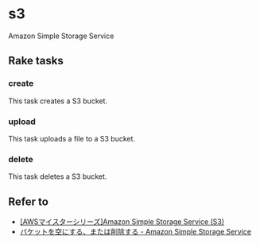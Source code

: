 # s3

Amazon Simple Storage Service

## Rake tasks

### create

This task creates a S3 bucket.

### upload

This task uploads a file to a S3 bucket.

### delete

This task deletes a S3 bucket.

## Refer to

* [[AWSマイスターシリーズ]Amazon Simple Storage Service (S3)](http://www.slideshare.net/AmazonWebServicesJapan/20130327-aws-meisterregenerates3public)
* [バケットを空にする、または削除する - Amazon Simple Storage Service](https://docs.aws.amazon.com/ja_jp/AmazonS3/latest/dev/delete-or-empty-bucket.html)
